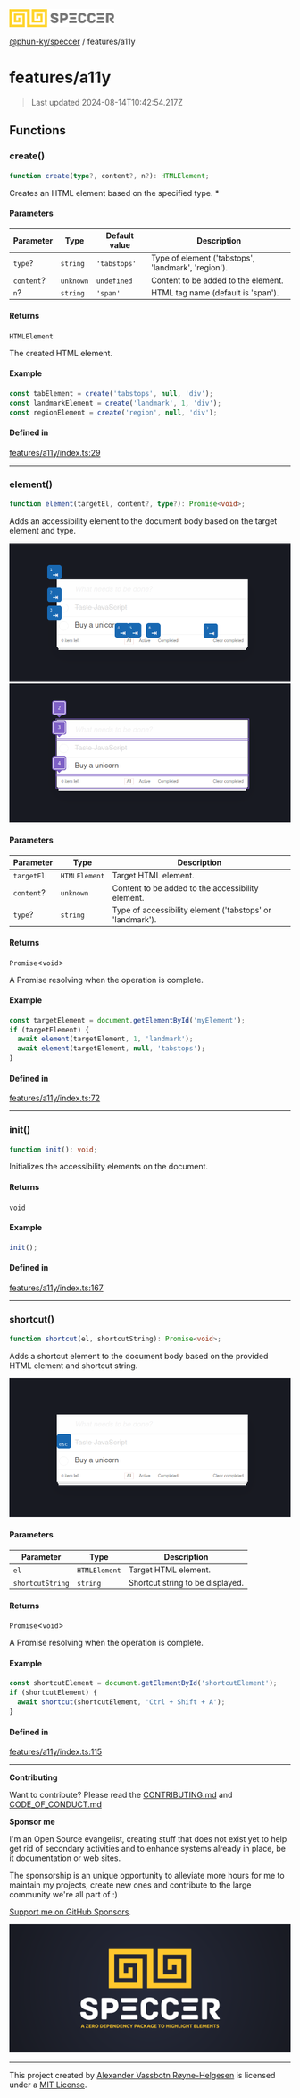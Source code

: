 <div>
  <img alt="SPECCER logo" src="https://raw.githubusercontent.com/phun-ky/speccer/main/public/logo-speccer-horizontal-colored-package.svg?raw=true" style="max-height:32px;" />
</div>

[@phun-ky/speccer](../README.md) / features/a11y

# features/a11y

> Last updated 2024-08-14T10:42:54.217Z

## Functions

### create()

```ts
function create(type?, content?, n?): HTMLElement;
```

Creates an HTML element based on the specified type. \*

#### Parameters

| Parameter  | Type      | Default value | Description                                         |
| ---------- | --------- | ------------- | --------------------------------------------------- |
| `type`?    | `string`  | `'tabstops'`  | Type of element ('tabstops', 'landmark', 'region'). |
| `content`? | `unknown` | `undefined`   | Content to be added to the element.                 |
| `n`?       | `string`  | `'span'`      | HTML tag name (default is 'span').                  |

#### Returns

`HTMLElement`

The created HTML element.

#### Example

```ts
const tabElement = create('tabstops', null, 'div');
const landmarkElement = create('landmark', 1, 'div');
const regionElement = create('region', null, 'div');
```

#### Defined in

[features/a11y/index.ts:29](https://github.com/phun-ky/speccer/blob/main/src/features/a11y/index.ts#L29)

---

### element()

```ts
function element(targetEl, content?, type?): Promise<void>;
```

Adds an accessibility element to the document body based on the target element and type.

![Screenshot of speccer a11y tab stops in use](https://github.com/phun-ky/speccer/blob/main/public/a11y-tabstop.png?raw=true)
![Screenshot of speccer a11y landmark in use](https://github.com/phun-ky/speccer/blob/main/public/a11y-landmark.png?raw=true)

#### Parameters

| Parameter  | Type          | Description                                               |
| ---------- | ------------- | --------------------------------------------------------- |
| `targetEl` | `HTMLElement` | Target HTML element.                                      |
| `content`? | `unknown`     | Content to be added to the accessibility element.         |
| `type`?    | `string`      | Type of accessibility element ('tabstops' or 'landmark'). |

#### Returns

`Promise`\<`void`>

A Promise resolving when the operation is complete.

#### Example

```ts
const targetElement = document.getElementById('myElement');
if (targetElement) {
  await element(targetElement, 1, 'landmark');
  await element(targetElement, null, 'tabstops');
}
```

#### Defined in

[features/a11y/index.ts:72](https://github.com/phun-ky/speccer/blob/main/src/features/a11y/index.ts#L72)

---

### init()

```ts
function init(): void;
```

Initializes the accessibility elements on the document.

#### Returns

`void`

#### Example

```ts
init();
```

#### Defined in

[features/a11y/index.ts:167](https://github.com/phun-ky/speccer/blob/main/src/features/a11y/index.ts#L167)

---

### shortcut()

```ts
function shortcut(el, shortcutString): Promise<void>;
```

Adds a shortcut element to the document body based on the provided HTML element and shortcut string.

![Screenshot of speccer a11y shortcuts in use](https://github.com/phun-ky/speccer/blob/main/public/a11y-shortcut.png?raw=true)

#### Parameters

| Parameter        | Type          | Description                      |
| ---------------- | ------------- | -------------------------------- |
| `el`             | `HTMLElement` | Target HTML element.             |
| `shortcutString` | `string`      | Shortcut string to be displayed. |

#### Returns

`Promise`\<`void`>

A Promise resolving when the operation is complete.

#### Example

```ts
const shortcutElement = document.getElementById('shortcutElement');
if (shortcutElement) {
  await shortcut(shortcutElement, 'Ctrl + Shift + A');
}
```

#### Defined in

[features/a11y/index.ts:115](https://github.com/phun-ky/speccer/blob/main/src/features/a11y/index.ts#L115)

---

**Contributing**

Want to contribute? Please read the [CONTRIBUTING.md](https://github.com/phun-ky/speccer/blob/main/CONTRIBUTING.md) and [CODE_OF_CONDUCT.md](https://github.com/phun-ky/speccer/blob/main/CODE_OF_CONDUCT.md)

**Sponsor me**

I'm an Open Source evangelist, creating stuff that does not exist yet to help get rid of secondary activities and to enhance systems already in place, be it documentation or web sites.

The sponsorship is an unique opportunity to alleviate more hours for me to maintain my projects, create new ones and contribute to the large community we're all part of :)

[Support me on GitHub Sponsors](https://github.com/sponsors/phun-ky).

![Speccer banner, with logo and slogan: A zero dependency package to highlight elements](https://github.com/phun-ky/speccer/blob/main/public/speccer-banner.png?raw=true)

---

This project created by [Alexander Vassbotn Røyne-Helgesen](http://phun-ky.net) is licensed under a [MIT License](https://choosealicense.com/licenses/mit/).
